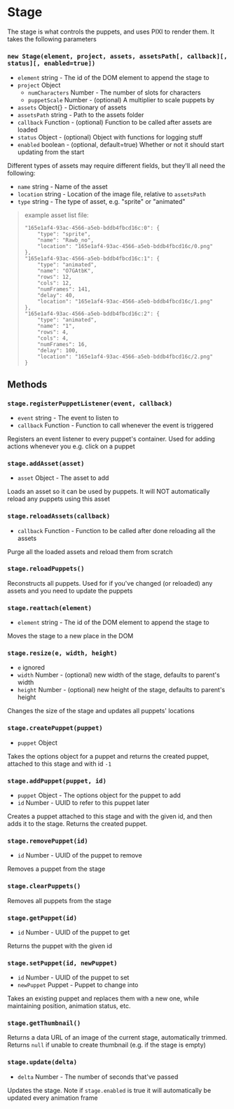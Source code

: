 # Stage

The stage is what controls the puppets, and uses PIXI to render them. It takes the following parameters

### `new Stage(element, project, assets, assetsPath[, callback][, status][, enabled=true])`

- `element` string - The id of the DOM element to append the stage to
- `project` Object
	- `numCharacters` Number - The number of slots for characters
	- `puppetScale` Number - (optional) A multiplier to scale puppets by
- `assets` Object{} - Dictionary of assets
- `assetsPath` string - Path to the assets folder
- `callback` Function - (optional) Function to be called after assets are loaded
- `status` Object - (optional) Object with functions for logging stuff
- `enabled` boolean - (optional, default=true) Whether or not it should start updating from the start

Different types of assets may require different fields, but they'll all need the following:

- `name` string - Name of the asset
- `location` string - Location of the image file, relative to `assetsPath`
- `type` string - The type of asset, e.g. "sprite" or "animated"

> example asset list file:
>
> ```
> "165e1af4-93ac-4566-a5eb-bddb4fbcd16c:0": {
>     "type": "sprite",
>     "name": "Rawb_no",
>     "location": "165e1af4-93ac-4566-a5eb-bddb4fbcd16c/0.png"
> },
> "165e1af4-93ac-4566-a5eb-bddb4fbcd16c:1": {
>     "type": "animated",
>     "name": "O7GAtbK",
>     "rows": 12,
>     "cols": 12,
>     "numFrames": 141,
>     "delay": 40,
>     "location": "165e1af4-93ac-4566-a5eb-bddb4fbcd16c/1.png"
> },
> "165e1af4-93ac-4566-a5eb-bddb4fbcd16c:2": {
>     "type": "animated",
>     "name": "1",
>     "rows": 4,
>     "cols": 4,
>     "numFrames": 16,
>     "delay": 100,
>     "location": "165e1af4-93ac-4566-a5eb-bddb4fbcd16c/2.png"
> }
> ```

## Methods

### `stage.registerPuppetListener(event, callback)`

- `event` string - The event to listen to
- `callback` Function - Function to call whenever the event is triggered

Registers an event listener to every puppet's container. Used for adding actions whenever you e.g. click on a puppet

### `stage.addAsset(asset)`

- `asset` Object - The asset to add

Loads an asset so it can be used by puppets. It will NOT automatically reload any puppets using this asset

### `stage.reloadAssets(callback)`

- `callback` Function - Function to be called after done reloading all the assets

Purge all the loaded assets and reload them from scratch

### `stage.reloadPuppets()`

Reconstructs all puppets. Used for if you've changed (or reloaded) any assets and you need to update the puppets

### `stage.reattach(element)`

- `element` string - The id of the DOM element to append the stage to

Moves the stage to a new place in the DOM

### `stage.resize(e, width, height)`

- `e` ignored
- `width` Number - (optional) new width of the stage, defaults to parent's width
- `height` Number - (optional) new height of the stage, defaults to parent's height

Changes the size of the stage and updates all puppets' locations

### `stage.createPuppet(puppet)`

- `puppet` Object

Takes the options object for a puppet and returns the created puppet, attached to this stage and with id `-1`

### `stage.addPuppet(puppet, id)`

- `puppet` Object - The options object for the puppet to add
- `id` Number - UUID to refer to this puppet later

Creates a puppet attached to this stage and with the given id, and then adds it to the stage. Returns the created puppet. 

### `stage.removePuppet(id)`

- `id` Number - UUID of the puppet to remove

Removes a puppet from the stage

### `stage.clearPuppets()`

Removes all puppets from the stage

### `stage.getPuppet(id)`

- `id` Number - UUID of the puppet to get

Returns the puppet with the given id

### `stage.setPuppet(id, newPuppet)`

- `id` Number - UUID of the puppet to set
- `newPuppet` Puppet - Puppet to change into

Takes an existing puppet and replaces them with a new one, while maintaining position, animation status, etc.

### `stage.getThumbnail()`

Returns a data URL of an image of the current stage, automatically trimmed. Returns `null` if unable to create thumbnail (e.g. if the stage is empty)

### `stage.update(delta)`

- `delta` Number - The number of seconds that've passed

Updates the stage. Note if `stage.enabled` is true it will automatically be updated every animation frame
